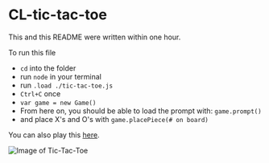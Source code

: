 # CL-tic-tac-toe

This and this README were written within one hour.

To run this file 
- `cd` into the folder
- run `node` in your terminal
- run `.load ./tic-tac-toe.js`
- `Ctrl+C` once
- `var game = new Game()`
- From here on, you should be able to load the prompt with: `game.prompt()`
- and place X's and O's with `game.placePiece(# on board)`

You can also play this [here](https://repl.it/GJyG/0).

![Image of Tic-Tac-Toe](http://i.imgur.com/AJdskgi.png)
